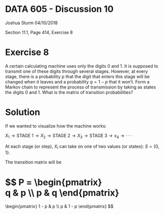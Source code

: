 DATA 605 - Discussion 10
================
Joshua Sturm
04/10/2018

Section 11.1, Page 414, Exercise 8

Exercise 8
==========

A certain calculating machine uses only the digits 0 and 1. It is supposed to transmit one of these digits through several stages. However, at every stage, there is a probability p that the digit that enters this stage will be changed when it leaves and a probability *q* = 1 − *p* that it won’t. Form a Markov chain to represent the process of transmission by taking as states the digits 0 and 1. What is the matrix of transition probabilities?

Solution
========

If we wanted to visualize how the machine works:

*X*<sub>1</sub> → STAGE 1 → *X*<sub>2</sub> → STAGE 2 → *X*<sub>3</sub> → STAGE 3 → *x*<sub>4</sub> → ⋅ ⋅ ⋅

At each stage (or step), *X*<sub>*i*</sub> can take on one of two values (or states): *S* = {0, 1}.

The transition matrix will be

$$
P = 
\\begin{pmatrix}  
q & p \\\\
p & q
\\end{pmatrix}
= 
\\begin{pmatrix}
1 - p & p \\\\
p & 1 - p
\\end{pmatrix}
$$
